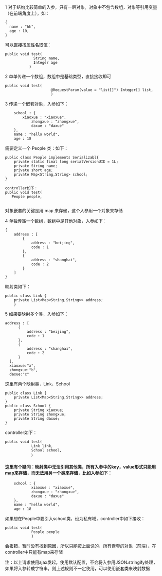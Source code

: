 1 对于结构比较简单的入参，只有一层对象，对象中不包含数组，对象等引用变量（在前端角度上），如：

```
{
  name : "hh",
  age : 10,
}
```

可以直接按属性名取值：
```
public void test(
             String name,
             Integer age
           )
```

2 单单传递一个数组，数组中是基础类型，直接接收即可
```
public void test(
                     @RequestParam(value = "list[]") Integer[] list,
                     )
```

3 传递一个嵌套对象，入参如下：
```
    school : {
        xiaoxue : "xiaoxue",
            zhongxue : "zhongxue",
            daxue : "daxue"
    },
    name : "hello world",
    age : 18
```
需要定义一个 People 类：如下：
```
public class People implements Serializabl{
    private static final long serialVersionUID = 1L;
    private String name;
    private short age;
    private Map<String,String> school;
}

controller如下：
public void test(
   People people,
   
```
对象嵌套的关键是用 map 来存储，这个入参用一个对象来存储


4 单独传递一个数组，数组中是其他对象，入参如下：
```
{
    address : [
        {
            address : "beijing",
            code : 1
        },
        {
            address : "shanghai",
            code : 2
        }
    ]
}
```
映射类如下：
```
public class Link {
    private List<Map<String,String>> address;
    }
```

5 如果要映射多个类，入参如下：
```
address : [
      {
          address : "beijing",
          code : 1
      },
      {
          address : "shanghai",
          code : 2
      }
  ],
  xiaoxue:"a",
  zhongxue:"b",
  daxue:"c"
```
这里有两个映射类，Link，School
```
public class Link {
    private List<Map<String,String>> address;
}
public class School {
    private String xiaoxue;
    private String zhongxue;
    private String daxue;
}
```
controller如下：
```
public void test(
            Link link,
            School school,
            ）
```
<h4>
这里有个疑问：映射类中无法引用其他类，所有入参中的key，value形式只能用map来存储，而无法用另一个类来存储，比如入参如下：
</h4>

```
    school : {
            xiaoxue : "xiaoxue",
            zhongxue : "zhongxue",
            daxue : "daxue"
    },
    name : "hello world",
    age : 18
```
如果想在People中要引入school类，设为私有域，controller中如下接收：
```
public void test(
            People people
            )
```
会报错，暂时没有找到原因，所以只能按上面说的，所有嵌套的对象（前端），在controller中只能有map来存储

注：以上请求使用ajax发起，使用默认配置，不会将入参用JSON.stringify处理，如果将入参转成字符串，则上述规则不一定使用，可以使用嵌套类来映射数据

